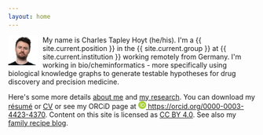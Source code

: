 ```yaml
---
layout: home
---
```

<img src="/img/headshot.png" alt="Charles Tapley Hoyt" align="left" height="60" style="margin-right: 10px"/>
My name is Charles Tapley Hoyt (he/his). I'm a {{ site.current.position }} in the {{ site.current.group }}
at {{ site.current.institution }} working remotely from Germany. I'm working in bio/cheminformatics - 
more specifically using biological knowledge graphs to generate testable hypotheses for drug discovery and 
precision medicine.

Here's some more details [about me](/about.md) and [my research](/research.md). You can download my [résumé](https://github.com/cthoyt/resume/raw/master/main.pdf) or [CV](https://github.com/cthoyt/resume/raw/master/cv.pdf) or see my ORCiD page
at <a href="https://orcid.org/0000-0003-4423-4370"><img alt="ORCID logo"
src="/img/logos/orcid-icon.svg" width="16" height="16" />
https://orcid.org/0000-0003-4423-4370</a>. Content on this site is licensed
as [CC BY 4.0](https://github.com/cthoyt/cthoyt.github.io/blob/master/LICENSE).
See also my [family recipe blog](/recipes).
